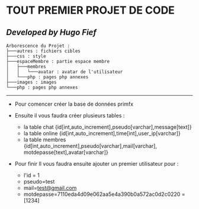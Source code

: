 ﻿# TOUT PREMIER PROJET DE CODE

## ***Developed by Hugo Fief***


```
Arborescence du Projet :
├───autres : fichiers cibles
├───css : style
├───espaceMembre : partie espace membre
│   ├───membres
│   │   └───avatar : avatar de l'utilisateur
│   └───php : pages php annexes
├───images : images
└───php : pages php annexes
```
---


- Pour comencer créer la base de données primfx
- Ensuite il vous faudra créer plusieurs tables : 
	* la table chat {id[int,auto_increment],pseudo[varchar],message[text]}
	* la table online {id[int,auto_increment],time[int],user_ip[varchar]}
	* la table membres {id[int,auto_increment],pseudo[varchar],mail[varchar],
		motdepasse[text],avatar[varchar]}
		
- Pour finir Il vous faudra ensuite ajouter un premier utilisateur pour :
	* l'id = 1 
	* pseudo=test
	* mail=test@gmail.com
	* motdepasse=7110eda4d09e062aa5e4a390b0a572ac0d2c0220 = [1234]
